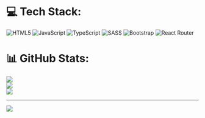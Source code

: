 
# 💻 Tech Stack:
![HTML5](https://img.shields.io/badge/html5-%23E34F26.svg?style=for-the-badge&logo=html5&logoColor=white) ![JavaScript](https://img.shields.io/badge/javascript-%23323330.svg?style=for-the-badge&logo=javascript&logoColor=%23F7DF1E) ![TypeScript](https://img.shields.io/badge/typescript-%23007ACC.svg?style=for-the-badge&logo=typescript&logoColor=white) ![SASS](https://img.shields.io/badge/SASS-hotpink.svg?style=for-the-badge&logo=SASS&logoColor=white) ![Bootstrap](https://img.shields.io/badge/bootstrap-%238511FA.svg?style=for-the-badge&logo=bootstrap&logoColor=white) ![React Router](https://img.shields.io/badge/React_Router-CA4245?style=for-the-badge&logo=react-router&logoColor=white)
# 📊 GitHub Stats:
![](https://github-readme-stats.vercel.app/api?username=WebCodersDeveloper&theme=darcula&hide_border=true&include_all_commits=false&count_private=false)<br/>
![](https://github-readme-streak-stats.herokuapp.com/?user=WebCodersDeveloper&theme=darcula&hide_border=true)<br/>
![](https://github-readme-stats.vercel.app/api/top-langs/?username=WebCodersDeveloper&theme=darcula&hide_border=true&include_all_commits=false&count_private=false&layout=compact)

---
[![](https://visitcount.itsvg.in/api?id=WebCodersDeveloper&icon=0&color=0)](https://visitcount.itsvg.in)

<!-- Proudly created with GPRM ( https://gprm.itsvg.in ) -->
